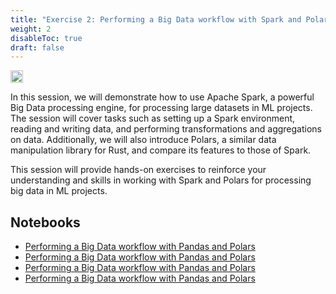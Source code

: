 ```yaml
---
title: "Exercise 2: Performing a Big Data workflow with Spark and Polars"
weight: 2
disableToc: true
draft: false
---
```


<img src="https://raw.githubusercontent.com/aaubs/ds-master/main/data/Images/Spark.png" width="20">

In this session, we will demonstrate how to use Apache Spark, a powerful Big Data processing engine, for processing large datasets in ML projects. The session will cover tasks such as setting up a Spark environment, reading and writing data, and performing transformations and aggregations on data. Additionally, we will also introduce Polars, a similar data manipulation library for Rust, and compare its features to those of Spark.

This session will provide hands-on exercises to reinforce your understanding and skills in working with Spark and Polars for processing big data in ML projects.





## Notebooks

* [Performing a Big Data workflow with Pandas and Polars](https://colab.research.google.com/github/aaubs/ds-master/blob/main/notebooks/M6_Performing_a_Big_Data_workflow_with_Pandas_and_Polars.ipynb)
* [Performing a Big Data workflow with Pandas and Polars]()
* [Performing a Big Data workflow with Pandas and Polars]()
* [Performing a Big Data workflow with Pandas and Polars]()




